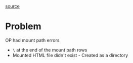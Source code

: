 [source](https://forums.docker.com/t/executing-docker-container-and-loading-page-file/144095)

# Problem
OP had mount path errors
- `\` at the end of the mount path rows
- Mounted HTML file didn't exist - Created as a directory
